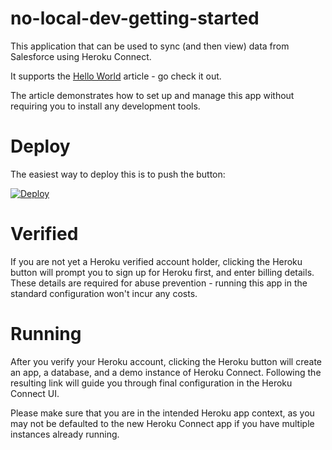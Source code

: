 # no-local-dev-getting-started

This application that can be used to sync (and then view) data from Salesforce using Heroku Connect.

It supports the [Hello World](https://devcenter.heroku.com/articles/getting-started-with-heroku-and-connect-without-local-dev) article - go check it out.

The article demonstrates how to set up and manage this app without requiring you to install any development tools.

# Deploy

The easiest way to deploy this is to push the button:

[![Deploy](https://www.herokucdn.com/deploy/button.png)](https://heroku.com/deploy)

# Verified

If you are not yet a Heroku verified account holder, clicking the Heroku button will prompt you to sign up for Heroku first, and enter billing details.  These details are required for abuse prevention - running this app in the standard configuration won't incur any costs.

# Running

After you verify your Heroku account, clicking the Heroku button will create an app, a database, and a demo instance of Heroku Connect.  Following the resulting link will guide you through final configuration in the Heroku Connect UI.

Please make sure that you are in the intended Heroku app context, as you may not be defaulted to the new Heroku Connect app if you have multiple instances already running.
